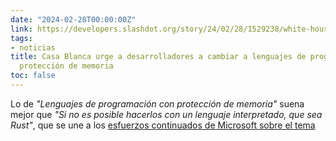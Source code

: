 ```yaml
---
date: "2024-02-28T00:00:00Z"
link: https://developers.slashdot.org/story/24/02/28/1529238/white-house-urges-devs-to-switch-to-memory-safe-programming-languages
tags:
- noticias
title: Casa Blanca urge a desarrolladores a cambiar a lenguajes de programación con
  protección de memoria
toc: false
---
```


Lo de *"Lenguajes de programación con protección de memoria"* suena mejor que *"Si no es posible hacerlos con un lenguaje interpretado, que sea Rust"*, que se une a los [esfuerzos continuados de Microsoft sobre el tema](https://www.theregister.com/2024/01/31/microsoft_seeks_rust_developers/) 
